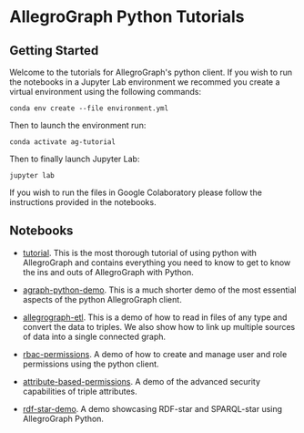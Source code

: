 # AllegroGraph Python Tutorials

## Getting Started

Welcome to the tutorials for AllegroGraph's python client. If you wish to run the notebooks in a Jupyter Lab environment we recommed you create a virtual environment using the following commands:

```shell
conda env create --file environment.yml
```

Then to launch the environment run:

```shell
conda activate ag-tutorial
```

Then to finally launch Jupyter Lab:

```shell
jupyter lab
```

If you wish to run the files in Google Colaboratory please follow the instructions provided in the notebooks.

## Notebooks

* [tutorial](tutorial.ipynb). This is the most thorough tutorial of using python with AllegroGraph and contains everything you need to know to get to know the ins and outs of AllegroGraph with Python.

* [agraph-python-demo](agraph-python-demo.ipynb). This is a much shorter demo of the most essential aspects of the python AllegroGraph client.

* [allegrograph-etl](allegrograph-etl.ipynb). This is a demo of how to read in files of any type and convert the data to triples. We also show how to link up multiple sources of data into a single connected graph.

* [rbac-permissions](rbac-permissions.ipynb). A demo of how to create and manage user and role permissions using the python client.

* [attribute-based-permissions](attribute-based-permissions.ipynb). A demo of the advanced security capabilities of triple attributes.

* [rdf-star-demo](rdf-star-demo.ipynb). A demo showcasing RDF-star and SPARQL-star using AllegroGraph Python.
